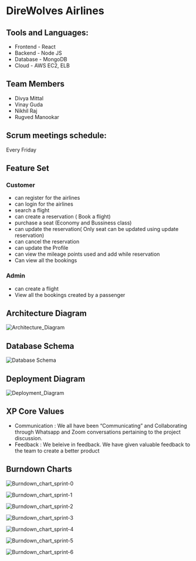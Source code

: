 # DireWolves Airlines

## Tools and Languages:

- Frontend - React
- Backend - Node JS
- Database - MongoDB
- Cloud - AWS EC2, ELB

## Team Members

- Divya Mittal
- Vinay Guda
- Nikhil Raj
- Rugved Manookar

## Scrum meetings schedule:

Every Friday

## Feature Set

### Customer

- can register for the airlines
- can login for the airlines
- search a flight
- can create a reservation ( Book a flight)
- purchase a seat (Economy and Bussiness class)
- can update the reservation( Only seat can be updated using update reservation)
- can cancel the reservation
- can update the Profile
- can view the mileage points used and add while reservation
- Can view all the bookings

### Admin

- can create a flight
- View all the bookings created by a passenger

## Architecture Diagram

![Architecture_Diagram](https://github.com/gopinathsjsu/team-project-direwolves/blob/af4a563c818d84a50403452212d46bb3e0254a2a/Documentation/Architecture_Diagram/Architecture%20Diagram.png)

## Database Schema

![Database Schema](https://github.com/gopinathsjsu/team-project-direwolves/blob/af4a563c818d84a50403452212d46bb3e0254a2a/Documentation/DatabaseSchema/Database%20Schema.png)

## Deployment Diagram

![Deployment_Diagram](https://github.com/gopinathsjsu/team-project-direwolves/blob/7d67e07cacf810746d84cf884637f166d211d9f8/Documentation/Deployment%20Diagram/Deployment%20Diagram0.png)

## XP Core Values

- Communication : We all have been “Communicating” and Collaborating through Whatsapp and Zoom conversations pertaining to the project discussion.
- Feedback : We beleive in feedback. We have given valuable feedback to the team to create a better product

## Burndown Charts

![Burndown_chart_sprint-0](https://github.com/gopinathsjsu/team-project-direwolves/blob/b462bd89a9099fc5a99fde4df7fcb2594c72d8bf/Documentation/Burndown%20Charts/Sprint%200.png)

![Burndown_chart_sprint-1](https://github.com/gopinathsjsu/team-project-direwolves/blob/f8c79bb2e805c3cf68369558f18ab59e5fdd0f02/Documentation/Burndown%20Charts/Sprint%201.png)

![Burndown_chart_sprint-2](https://github.com/gopinathsjsu/team-project-direwolves/blob/f8c79bb2e805c3cf68369558f18ab59e5fdd0f02/Documentation/Burndown%20Charts/Sprint%202.png)

![Burndown_chart_sprint-3](https://github.com/gopinathsjsu/team-project-direwolves/blob/f8c79bb2e805c3cf68369558f18ab59e5fdd0f02/Documentation/Burndown%20Charts/Sprint%203.png)

![Burndown_chart_sprint-4](https://github.com/gopinathsjsu/team-project-direwolves/blob/b462bd89a9099fc5a99fde4df7fcb2594c72d8bf/Documentation/Burndown%20Charts/Sprint%204.png)

![Burndown_chart_sprint-5](https://github.com/gopinathsjsu/team-project-direwolves/blob/b462bd89a9099fc5a99fde4df7fcb2594c72d8bf/Documentation/Burndown%20Charts/Sprint%205.png)

![Burndown_chart_sprint-6](https://github.com/gopinathsjsu/team-project-direwolves/blob/b462bd89a9099fc5a99fde4df7fcb2594c72d8bf/Documentation/Burndown%20Charts/Sprint%206.png)
